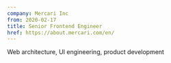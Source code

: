 ```yaml
---
company: Mercari Inc
from: 2020-02-17
title: Senior Frontend Engineer
href: https://about.mercari.com/en/
---
```


Web architecture, UI engineering, product development
